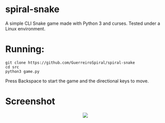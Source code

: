 # spiral-snake

A simple CLI Snake game made with Python 3 and curses. Tested under a Linux environment.

# Running:

```
git clone https://github.com/GuerreiroSpiral/spiral-snake
cd src
python3 game.py
```

Press Backspace to start the game and the directional keys to move.

# Screenshot

<p align="center">
      <img src="https://i.imgur.com/YBh0YMS.png"><br></br>
</p>
